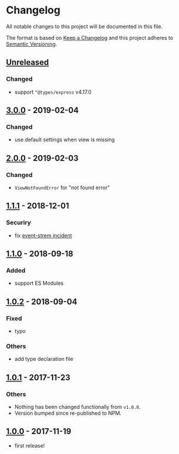 # Changelog

All notable changes to this project will be documented in this file.

The format is based on [Keep a Changelog](http://keepachangelog.com/en/1.0.0/)
and this project adheres to [Semantic Versioning](http://semver.org/spec/v2.0.0.html).

## [Unreleased]

### Changed

* support `"@types/express` v4.17.0

## [3.0.0] - 2019-02-04

### Changed

* use default settings when view is missing

## [2.0.0] - 2019-02-03

### Changed

* `ViewNotFoundError` for "not found error"

## [1.1.1] - 2018-12-01

### Securiry

* fix [event-strem incident](https://blog.npmjs.org/post/180565383195/details-about-the-event-stream-incident)

## [1.1.0] - 2018-09-18

### Added

* support ES Modules

## [1.0.2] - 2018-09-04

### Fixed

* typo

### Others

* add type declaration file

## [1.0.1] - 2017-11-23

### Others

* Nothing has been changed functionally from `v1.0.0`.
* Version bumped since re-published to NPM.

## [1.0.0] - 2017-11-19

* first release!

[Unreleased]: https://github.com/shimataro/express-view-switcher/compare/v3.0.0...HEAD
[3.0.0]: https://github.com/shimataro/express-view-switcher/compare/v2.0.0...v3.0.0
[2.0.0]: https://github.com/shimataro/express-view-switcher/compare/v1.1.1...v2.0.0
[1.1.1]: https://github.com/shimataro/express-view-switcher/compare/v1.1.0...v1.1.1
[1.1.0]: https://github.com/shimataro/express-view-switcher/compare/v1.0.2...v1.1.0
[1.0.2]: https://github.com/shimataro/express-view-switcher/compare/v1.0.1...v1.0.2
[1.0.1]: https://github.com/shimataro/express-view-switcher/compare/v1.0.0...v1.0.1
[1.0.0]: https://github.com/shimataro/express-view-switcher/compare/2c4ab8b37a130c11fabfd2c2bd755c96b7bc917f...v1.0.0
